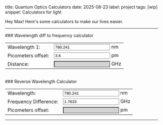 title: Quantum Optics Calculators
date: 2025-08-23
label: project
tags: [wip]
snippet: Calculators for light

Hey Max! Here's some calculators to make our lives easier.




<hr>
### Wavelength diff to frequency calculator
<!-- (c / 780.241 nm ) - (c / 780.2442 nm) -->
<form id="wavelengthForm">
	<table style="width:100%">
		<tr>
			<td>Wavelength 1:</td>
			<td><input id="wavelength1" type="number" step="0.01" value="780.241"> nm</td>
		</tr>
		<!-- <tr>
			<td>Wavelength 2:</td>
			<td><input id="wavelength2" type="number" step="0.01" value=""> nm</td>
		</tr> -->
		<tr>
			<td>Picometers offset:</td>
			<td><input id="picometers" type="number" value="3.6"> pm</td>
		</tr>
		<tr>
			<td>Distance:</td>
			<td><input id="result" style="background-color:lightgray" type="text" readonly> GHz</td>
		</tr>
	</table>
</form>

<br>
### Reverse Wavelength Calculator
<form id="reverseWavelengthForm">
	<table style="width:100%">
		<tr>
			<td>Wavelength:</td>
			<td><input id="wavelength" type="number" step="0.0001" value="780.241"> nm</td>
		</tr>
		<tr>
			<td>Frequency Difference:</td>
			<td><input id="frequencyDiff" type="number" step="0.0001" value="1.7633"> GHz</td>
		</tr>
		<tr>
			<td>Picometers offset:</td>
			<td><input id="picometersResult" style="background-color:lightgray" type="text" readonly> pm</td>
		</tr>
	</table>
</form>

<hr>


<script> /////////////// Solves the calculators equations 
function calculateResult() {
	const wavelength1 = parseFloat(document.getElementById("wavelength1").value);
	const picometers = parseFloat(document.getElementById("picometers").value);

	// TODO: Replace this with your calculation logic
	let result = (299702547000000000 / wavelength1) - (299702547000000000 / (wavelength1+picometers/1000));
	result = result/10**9

	document.getElementById("result").value = result.toFixed(4);
}
document.getElementById("wavelengthForm").oninput = calculateResult;
calculateResult(); // Initial calculation



const c = 299792458; // speed of light in m/s

function calculatePicometers() {
	const wavelength = parseFloat(document.getElementById("wavelength").value);
	const frequencyDiff = parseFloat(document.getElementById("frequencyDiff").value);

	// Convert wavelength to meters
	const wavelengthMeters = wavelength * 1e-9;

	// Calculate frequency of the first wavelength
	const frequency1 = c / wavelengthMeters;

	// Calculate the second frequency
	const frequency2 = frequency1 - frequencyDiff * 1e9;

	// Calculate the second wavelength
	const wavelength2Meters = c / frequency2;

	// Calculate the difference in picometers
	const picometersDiff = (wavelength2Meters - wavelengthMeters) * 1e12;

	document.getElementById("picometersResult").value = picometersDiff.toFixed(4);
}

document.getElementById("reverseWavelengthForm").oninput = calculatePicometers;
calculatePicometers(); // Initial calculation

</script>